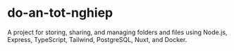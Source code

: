 # do-an-tot-nghiep
A project for storing, sharing, and managing folders and files using Node.js, Express, TypeScript, Tailwind, PostgreSQL, Nuxt, and Docker.
